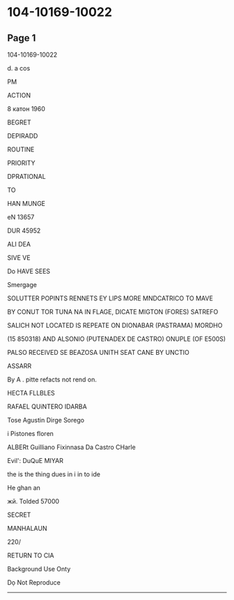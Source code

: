 # 104-10169-10022

## Page 1

104-10169-10022

d. a cos

PM

ACTION

8 катон 1960

BEGRET

DEPIRADD

ROUTINE

PRIORITY

DPRATIONAL

TO

HAN MUNGE

eN 13657

DUR 45952

ALI DEA

SIVE VE

Do HAVE SEES

Smergage

SOLUTTER POPINTS RENNETS EY LIPS MORE MNDCATRICO TO MAVE

BY CONUT TOR TUNA NA IN FLAGE, DICATE MIGTON (FORES) SATREFO

SALICH NOT LOCATED IS REPEATE ON DIONABAR (PASTRAMA) MORDHO

(15 850318) AND ALSONIO (PUTENADEX DE CASTRO) ONUPLE (OF E500S)

PALSO RECEIVED SE BEAZOSA UNITH SEAT CANE BY UNCTIO

ASSARR

By A . pitte refacts not rend on.

HECTA FLLBLES

RAFAEL QUiNTERO IDARBA

Tose Agustin Dirge Sorego

i Pistones floren

ALBERt Guilliano Fixinnasa Da Castro CHarle

Evil': DuQuE MIYAR

the is the thing dues in i in to ide

He ghan an

жй. Tolded 57000

SECRET

MANHALAUN

220/

RETURN TO CIA

Background Use Onty

Dọ Not Reproduce

---

